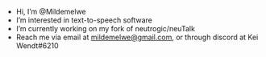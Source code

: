 - Hi, I’m @Mildemelwe
- I’m interested in text-to-speech software
- I’m currently working on my fork of neutrogic/neuTalk
- Reach me via email at mildemelwe@gmail.com, or through discord at Kei Wendt#6210

<!---
Mildemelwe/Mildemelwe is a ✨ special ✨ repository because its `README.md` (this file) appears on your GitHub profile.
You can click the Preview link to take a look at your changes.
--->
